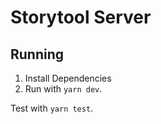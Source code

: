 # Storytool Server

## Running

1. Install Dependencies
2. Run with `yarn dev`.

Test with `yarn test`. 